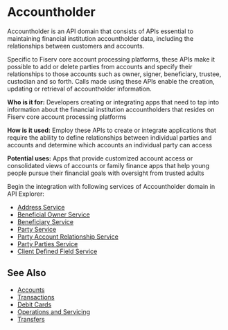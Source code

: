 # Accountholder

Accountholder is an API domain that consists of APIs essential to maintaining financial institution accountholder data, including the relationships between customers and accounts.
 
Specific to Fiserv core account processing platforms, these APIs make it possible to add or delete parties from accounts and specify their relationships to those accounts such as owner, signer, beneficiary, trustee, custodian and so forth. Calls made using these APIs enable the creation, updating or retrieval of accountholder information. 

**Who is it for:** Developers creating or integrating apps that need to tap into information about the financial institution accountholders that resides on Fiserv core account processing platforms

**How is it used:** Employ these APIs to create or integrate applications that require the ability to define relationships between individual parties and accounts and determine which accounts an individual party can access

**Potential uses:** Apps that provide customized account access or consolidated views of accounts or family finance apps that help young people pursue their financial goals with oversight from trusted adults

Begin the integration with following services of Accountholder domain in API Explorer:
* [Address Service](../api/?type=post&path=/addrservice/partyacctsvc/address)
* [Beneficial Owner Service](../api/?type=post&path=/beneficialownerservice/parties/beneficialowner)
* [Beneficiary Service](../api/?type=post&path=/beneficiaryservice/partyacctsvc/beneficiaries)
* [Party Service](../api/?type=post&path=/partyservice/parties/parties)
* [Party Account Relationship Service](../api/?type=post&path=/partyacctrelservice/partyacctrel/partyacctrel)
* [Party Parties Service](../api/?type=post&path=/partypartyrelservice/parties/partyparties)
* [Client Defined Field Service](../api/?type=post&path=/clientdefinedfieldservice/partyacctsvc/clientDefinedFields/secured)



## See Also
- [Accounts](?path=docs/fintechs/accounts.md "Click to open")
- [Transactions](?path=docs/fintechs/transactions.md "Click to open")
- [Debit Cards](?path=docs/fintechs/cards.md "Click to open")
- [Operations and Servicing](?path=docs/fintechs/servicing.md "Click to open")
- [Transfers](?path=docs/fintechs/transfers.md "Click to open")
